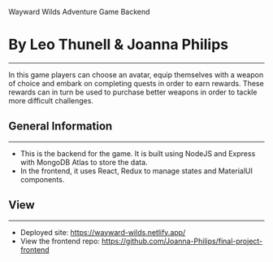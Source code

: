 Wayward Wilds Adventure Game Backend

By Leo Thunell & Joanna Philips
============================

* * *

In this game players can choose an avatar, equip themselves with a weapon of choice and embark on completing quests in order to earn rewards. These rewards can in turn be used to purchase better weapons in order to tackle more difficult challenges.

General Information
-------------------

* * *

*   This is the backend for the game. It is built using NodeJS and Express with MongoDB Atlas to store the data. 
*   In the frontend, it uses React, Redux to manage states and MaterialUI components. 


View
-----

* * *

*   Deployed site: https://wayward-wilds.netlify.app/ 
*   View the frontend repo: https://github.com/Joanna-Philips/final-project-frontend

